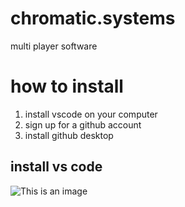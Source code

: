# chromatic.systems
multi player software

# how to install
1. install vscode on your computer
2. sign up for a github account
3. install github desktop

## install vs code
![This is an image](https://myoctocat.com/assets/images/base-octocat.svg)
